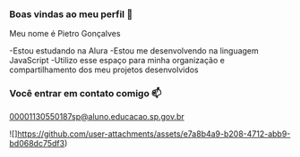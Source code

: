 ### Boas vindas ao meu perfil 💙

Meu nome é Pietro Gonçalves 

-Estou estudando na Alura 
-Estou me desenvolvendo na linguagem JavaScript
-Utilizo esse espaço para minha organização e compartilhamento dos meu projetos desenvolvidos 

### Você entrar em contato comigo 📫

00001130550187sp@aluno.educacao.sp.gov.br


![]https://github.com/user-attachments/assets/e7a8b4a9-b208-4712-abb9-bd068dc75df3)
